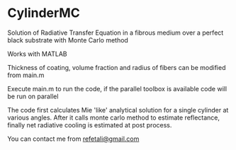 # CylinderMC
Solution of Radiative Transfer Equation in a fibrous medium over a perfect black substrate with Monte Carlo method

Works with MATLAB

Thickness of coating, volume fraction and radius of fibers can be modified from main.m

Execute main.m to run the code, if the parallel toolbox is available code will be run on parallel

The code first calculates Mie 'like' analytical solution for a single cylinder at various angles. After it calls monte carlo method to estimate reflectance, finally net radiative cooling is estimated at post process.

You can contact me from refetali@gmail.com
